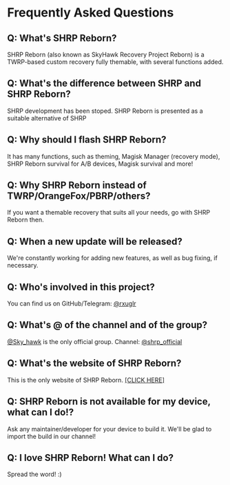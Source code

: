 # Frequently Asked Questions

## Q: What's SHRP Reborn?

SHRP Reborn (also known as SkyHawk Recovery Project Reborn) is a TWRP-based custom recovery fully themable, with several functions added.

## Q: What's the difference between SHRP and SHRP Reborn?

SHRP development has been stoped. SHRP Reborn is presented as a suitable alternative of SHRP

## Q: Why should I flash SHRP Reborn?

It has many functions, such as theming, Magisk Manager (recovery mode), SHRP Reborn survival for A/B devices, Magisk survival and more!

## Q: Why SHRP Reborn instead of TWRP/OrangeFox/PBRP/others?

If you want a themable recovery that suits all your needs, go with SHRP Reborn then.

## Q: When a new update will be released?

We're constantly working for adding new features, as well as bug fixing, if necessary.

## Q: Who's involved in this project?

You can find us on GitHub/Telegram: [@rxuglr](https://t.me/rxuglr)

## Q: What's @ of the channel and of the group?

[@Sky_hawk](https://t.me/shrp_reborn) is the only official group. Channel: [@shrp_official](https://t.me/shrp_reborn_updates)

## Q: What's the website of SHRP Reborn?

This is the only website of SHRP Reborn. [[CLICK HERE]](https://shrp-reborn.github.io/#/)

## Q: SHRP Reborn is not available for my device, what can I do!?

Ask any maintainer/developer for your device to build it. We'll be glad to import the build in our channel!

## Q: I love SHRP Reborn! What can I do?

Spread the word! :)
